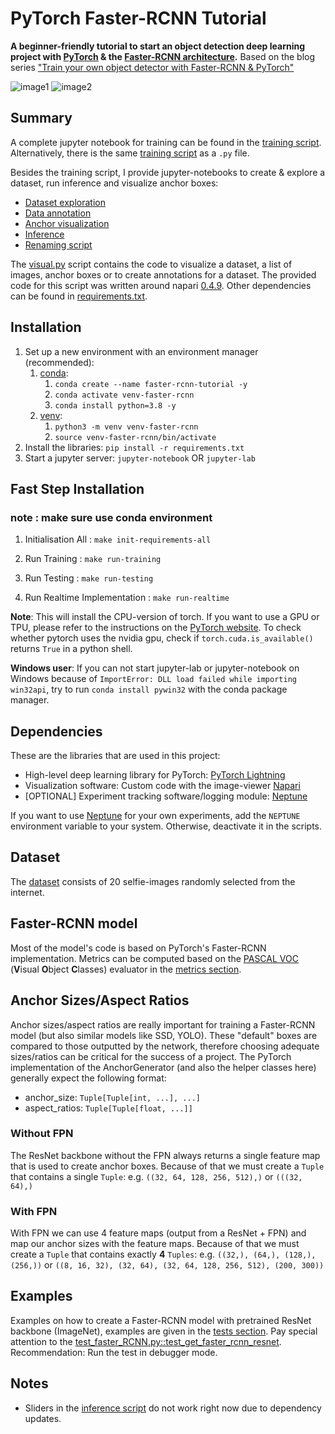 # PyTorch Faster-RCNN Tutorial

**A beginner-friendly tutorial to start an object detection deep learning project with
[PyTorch](https://pytorch.org/) & the [Faster-RCNN architecture](https://arxiv.org/pdf/1506.01497.pdf).**
Based on the blog
series ["Train your own object detector with Faster-RCNN & PyTorch"](https://johschmidt42.medium.com/train-your-own-object-detector-with-faster-rcnn-pytorch-8d3c759cfc70)

![image1](images/image1.png)
![image2](images/image2.png)

## Summary

A complete jupyter notebook for training can be found in the [training script](training_script.ipynb). Alternatively,
there is the same [training script](training_script.py) as a `.py` file.

Besides the training script, I provide jupyter-notebooks to create & explore a dataset, run inference and visualize
anchor boxes:

- [Dataset exploration](dataset_exploration_script.ipynb)
- [Data annotation](annotation_script.ipynb)
- [Anchor visualization](anchor_script.ipynb)
- [Inference](inference_script.ipynb)
- [Renaming script](rename_files_script.ipynb)

The [visual.py](pytorch_faster_rcnn_module/visual.py) script contains the code to visualize a dataset, a list of
images, anchor boxes or to create annotations for a dataset. The provided code for this script was written around
napari [0.4.9](https://napari.org/docs/dev/release/release_0_4_9.html). Other dependencies can be found
in [requirements.txt](requirements.txt).

## Installation

1. Set up a new environment with an environment manager (recommended):
    1. [conda](https://docs.conda.io/en/latest/miniconda.html):
        1. `conda create --name faster-rcnn-tutorial -y`
        2. `conda activate venv-faster-rcnn`
        3. `conda install python=3.8 -y`
    2. [venv](https://docs.python.org/3/library/venv.html):
        1. `python3 -m venv venv-faster-rcnn`
        2. `source venv-faster-rcnn/bin/activate`
2. Install the libraries:
   `pip install -r requirements.txt`
3. Start a jupyter server:
   `jupyter-notebook` OR `jupyter-lab`

## Fast Step Installation
### note : make sure use conda environment

1. Initialisation All : `make init-requirements-all`

2. Run Training : `make run-training`

3. Run Testing : `make run-testing`

4. Run Realtime Implementation : `make run-realtime`


**Note**: This will install the CPU-version of torch. If you want to use a GPU or TPU, please refer to the instructions
on the [PyTorch website](https://pytorch.org/). To check whether pytorch uses the nvidia gpu, check
if `torch.cuda.is_available()` returns `True` in a python shell.

**Windows user**: If you can not start jupyter-lab or jupyter-notebook on Windows because of
`ImportError: DLL load failed while importing win32api`, try to run `conda install pywin32` with the conda package
manager.

## Dependencies

These are the libraries that are used in this project:

- High-level deep learning library for PyTorch: [PyTorch Lightning](https://www.pytorchlightning.ai/)
- Visualization software: Custom code with the image-viewer [Napari](https://napari.org/)
- [OPTIONAL] Experiment tracking software/logging module: [Neptune](https://neptune.ai/)

If you want to use [Neptune](https://neptune.ai/) for your own experiments, add the `NEPTUNE` environment variable to
your system. Otherwise, deactivate it in the scripts.

## Dataset

The [dataset](/Users/johannes/workspace/PyTorch-Object-Detection-Faster-RCNN-Tutorial/pytorch_faster_rcnn_module/data)
consists of 20 selfie-images randomly selected from the internet.

## Faster-RCNN model

Most of the model's code is based on PyTorch's Faster-RCNN implementation. Metrics can be computed based on
the [PASCAL VOC](http://host.robots.ox.ac.uk/pascal/VOC/) (**V**isual **O**bject **C**lasses) evaluator in
the [metrics section](pytorch_faster_rcnn_module/metrics).

## Anchor Sizes/Aspect Ratios

Anchor sizes/aspect ratios are really important for training a Faster-RCNN model (but also similar models like SSD,
YOLO). These "default" boxes are compared to those outputted by the network, therefore choosing adequate sizes/ratios
can be critical for the success of a project. The PyTorch implementation of the AnchorGenerator (and also the helper
classes here) generally expect the following format:

- anchor_size: `Tuple[Tuple[int, ...], ...]`
- aspect_ratios: `Tuple[Tuple[float, ...]]`

### Without FPN

The ResNet backbone without the FPN always returns a single feature map that is used to create anchor boxes. Because of
that we must create a `Tuple` that contains a single `Tuple`: e.g. `((32, 64, 128, 256, 512),)` or `(((32, 64),)`

### With FPN

With FPN we can use 4 feature maps (output from a ResNet + FPN) and map our anchor sizes with the feature maps. Because
of that we must create a `Tuple` that contains exactly **4** `Tuples`: e.g. `((32,), (64,), (128,), (256,))`
or `((8, 16, 32), (32, 64), (32, 64, 128, 256, 512), (200, 300))`

## Examples

Examples on how to create a Faster-RCNN model with pretrained ResNet backbone (ImageNet), examples are given in
the [tests section](tests). Pay special attention to
the [test_faster_RCNN.py::test_get_faster_rcnn_resnet](tests/test_faster_RCNN.py). Recommendation: Run the test in debugger mode.

## Notes

- Sliders in the [inference script](inference_script.ipynb) do not work right now due to dependency updates.
